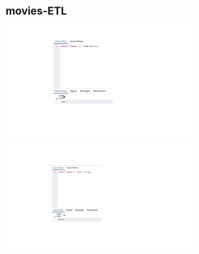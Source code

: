# movies-ETL


![alt_text](https://github.com/farwaali08/movies-ETL/blob/f1d0fecffc9c134922e91a01d073ffb8e4b818c7/Resources/movies_query.png)



![alt_text](https://github.com/farwaali08/movies-ETL/blob/f1d0fecffc9c134922e91a01d073ffb8e4b818c7/Resources/ratings_query.png)
